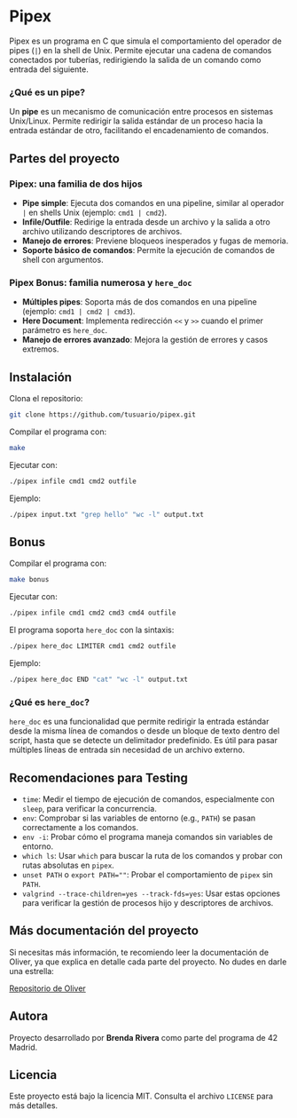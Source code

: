 # Pipex

Pipex es un programa en C que simula el comportamiento del operador de pipes (`|`) en la shell de Unix. Permite ejecutar una cadena de comandos conectados por tuberías, redirigiendo la salida de un comando como entrada del siguiente.

### ¿Qué es un pipe?
Un **pipe** es un mecanismo de comunicación entre procesos en sistemas Unix/Linux. Permite redirigir la salida estándar de un proceso hacia la entrada estándar de otro, facilitando el encadenamiento de comandos.

## Partes del proyecto 
### Pipex: una familia de dos hijos
- **Pipe simple**: Ejecuta dos comandos en una pipeline, similar al operador `|` en shells Unix (ejemplo: `cmd1 | cmd2`).
- **Infile/Outfile**: Redirige la entrada desde un archivo y la salida a otro archivo utilizando descriptores de archivos.
- **Manejo de errores**: Previene bloqueos inesperados y fugas de memoria.
- **Soporte básico de comandos**: Permite la ejecución de comandos de shell con argumentos.

### Pipex Bonus: familia numerosa y `here_doc`
- **Múltiples pipes**: Soporta más de dos comandos en una pipeline (ejemplo: `cmd1 | cmd2 | cmd3`).
- **Here Document**: Implementa redirección `<<` y `>>` cuando el primer parámetro es `here_doc`.
- **Manejo de errores avanzado**: Mejora la gestión de errores y casos extremos.

## Instalación

Clona el repositorio:

```sh
git clone https://github.com/tusuario/pipex.git
```
Compilar el programa con:
```sh
make
```
Ejecutar con:
```sh
./pipex infile cmd1 cmd2 outfile
```
Ejemplo:
```sh
./pipex input.txt "grep hello" "wc -l" output.txt
```

## Bonus
Compilar el programa con:
```sh
make bonus
```
Ejecutar con:
```sh
./pipex infile cmd1 cmd2 cmd3 cmd4 outfile
```

El programa soporta `here_doc` con la sintaxis:
```sh
./pipex here_doc LIMITER cmd1 cmd2 outfile
```
Ejemplo:
```sh
./pipex here_doc END "cat" "wc -l" output.txt
```

### ¿Qué es `here_doc`?
`here_doc` es una funcionalidad que permite redirigir la entrada estándar desde la misma línea de comandos o desde un bloque de texto dentro del script, hasta que se detecte un delimitador predefinido. Es útil para pasar múltiples líneas de entrada sin necesidad de un archivo externo.

## Recomendaciones para Testing
- `time`: Medir el tiempo de ejecución de comandos, especialmente con `sleep`, para verificar la concurrencia.
- `env`: Comprobar si las variables de entorno (e.g., `PATH`) se pasan correctamente a los comandos.
- `env -i`: Probar cómo el programa maneja comandos sin variables de entorno.
- `which ls`: Usar `which` para buscar la ruta de los comandos y probar con rutas absolutas en `pipex`.
- `unset PATH` o `export PATH=""`: Probar el comportamiento de `pipex` sin `PATH`.
- `valgrind --trace-children=yes --track-fds=yes`: Usar estas opciones para verificar la gestión de procesos hijo y descriptores de archivos.

## Más documentación del proyecto

Si necesitas más información, te recomiendo leer la documentación de Oliver, ya que explica en detalle cada parte del proyecto. No dudes en darle una estrella:

[Repositorio de Oliver](https://github.com/oliverkingz/pipex)

## Autora

Proyecto desarrollado por **Brenda Rivera** como parte del programa de 42 Madrid.

## Licencia

Este proyecto está bajo la licencia MIT. Consulta el archivo `LICENSE` para más detalles.



